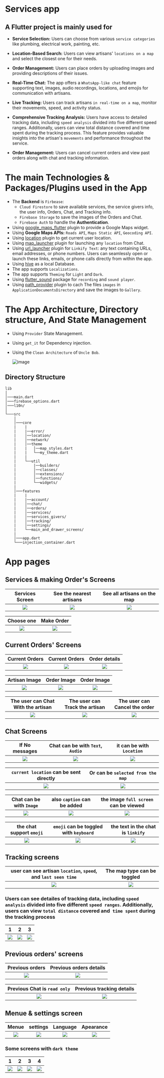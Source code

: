 # Services app



## A Flutter project is mainly used for 
* **Service Selection:** Users can choose from various `service categories` like plumbing, electrical work, painting, etc.

* **Location-Based Search:** Users can view artisans' `locations on a map` and select the closest one for their needs.

* **Order Management:** Users can place orders by uploading images and providing descriptions of their issues.

* **Real-Time Chat:** The app offers a `WhatsApp-like chat` feature supporting text, images, audio recordings, locations, and emojis for communication with artisans.

* **Live Tracking:** Users can track artisans `in real-time on a map`, monitor their movements, speed, and activity status.

* **Comprehensive Tracking Analysis:** Users have access to detailed tracking data, including `speed analysis` divided into five different speed ranges. Additionally, users can view total distance covered and time spent during the tracking process. This feature provides valuable insights into the artisan's `movements` and performance throughout the service.

* **Order Management:** Users can cancel current orders and view past orders along with chat and tracking information.



# The main Technologies & Packages/Plugins used in the App
  * The **Backend** is `Firbease`:
    * `Cloud Firestore` to save available services, the service givers info, the user info, Orders, Chat, and Tracking info.
    * `Firebase Storage` to save the images of the Orders and Chat.
    * `Firebase Auth` to handle the **Authentication**.
  * Using [google_maps_flutter](https://pub.dev/packages/google_maps_flutter) plugin to provide a Google Maps widget.
  * Using **Google Maps APIs:** `Roads API`, `Maps Static API`, `Geocoding API`.
  * Using [location](https://pub.dev/packages/location) plugin to get current user location.
  * Using [map_launcher](https://pub.dev/packages/map_launcher) plugin for launching any `location` from Chat.
  * Using [url_launcher](https://pub.dev/packages/url_launcher) plugin for `Linkify Text`: any text containing URLs, email addresses, or phone numbers. Users can seamlessly open or launch these links, emails, or phone calls directly from within the app.
  * Using [hive](https://pub.dev/packages/hive) as a local Database.
  * The app supports `Localizations`.
  * The app supports `Theming` for `Light` and `Dark`.
  * Using [flutter_sound](https://pub.dev/packages/flutter_sound) package for `recording` and `sound player`.
  * Using [path_provider](https://pub.dev/packages/path_provider) plugin to cach The files `images` in `ApplicationDocumentsDirectory` and save the images to `Gallery`.



# The App Architecture, Directory structure, And State Management
  * Using `Provider` State Management.
  * Using `get_it` for Dependency injection.
  * Using the `Clean Architecture` of `Uncle Bob`.

    ![image](https://github.com/salahalshafey/services_app/assets/64344500/20bcf926-812b-4c53-a2ec-9730fbd0343f)

## Directory Structure
```
lib
│
│───main.dart
│───firebase_options.dart
│───l10n/
│  
└───src
    │
    │───core
    |    |
    |    |──error/
    |    │──location/
    |    │──network/
    |    │──theme
    |    |   │──map_styles.dart
    |    |   └──my_theme.dart   
    |    |
    |    └──util
    |        |──builders/
    |        │──classes/
    |        │──extensions/
    |        │──functions/
    |        └──widgets/   
    |    
    │───features
    |    |
    |    |──account/
    |    │──chat/
    |    │──orders/
    |    │──services/
    |    │──services_givers/
    |    │──tracking/
    |    │──settings/   
    |    └──main_and_drawer_screens/
    |
    │───app.dart      
    └───injection_container.dart
```



# App pages

## Services & making Order's Screens
  Services Screen              | See the nearest artisans       | See all artisans on the map  
:-------------------------:|:-------------------------:|:-------------------------:
![](https://github.com/salahalshafey/services_app/assets/64344500/f8ee206d-9394-4e0b-8b9a-1a67a7160f65)|![](https://github.com/salahalshafey/services_app/assets/64344500/0184ab62-5cf8-4244-af9d-59a6e3dd8194)|![](https://github.com/salahalshafey/services_app/assets/64344500/a97af2be-d19d-4351-b5b3-1b46851979a0)

  Choose one               |     Make Order    
:-------------------------:|:-------------------------:
![](https://github.com/salahalshafey/services_app/assets/64344500/7e262116-4dad-48e6-86da-193611c9e41d)|![](https://github.com/salahalshafey/services_app/assets/64344500/0fe1c118-385d-44d8-8045-c94a02c9a6a5)

## Current Orders' Screens
  Current Orders              | Current Orders       | Order details
:-------------------------:|:-------------------------:|:-------------------------:
![](https://github.com/salahalshafey/services_app/assets/64344500/9c596abd-363a-4b6e-9a5c-7fb547f2b5d7)|![](https://github.com/salahalshafey/services_app/assets/64344500/3335c933-f96b-4ddf-aaae-ada24d983ef6)|![](https://github.com/salahalshafey/services_app/assets/64344500/f6880cb9-b55d-40b3-bd33-e14702cbae07)

  Artisan Image              | Order Image       | Order Image
:-------------------------:|:-------------------------:|:-------------------------:
![](https://github.com/salahalshafey/services_app/assets/64344500/a4917afd-1b62-41de-a8af-a178fdcd2ff4)|![](https://github.com/salahalshafey/services_app/assets/64344500/52d735fe-f72d-46e1-8623-d275b1e2305f)|![](https://github.com/salahalshafey/services_app/assets/64344500/8c81a72f-0e07-458b-8d04-2b072e2c8331)

  The user can Chat With the artisan         | The user can Track the artisan       | The user can Cancel the order
:-------------------------:|:-------------------------:|:-------------------------:
![](https://github.com/salahalshafey/services_app/assets/64344500/eab3bfb8-d202-4f96-94c1-47d71b499a69)|![](https://github.com/salahalshafey/services_app/assets/64344500/ba45c821-500c-4b09-9a0d-e13a40ee0eb8)|![](https://github.com/salahalshafey/services_app/assets/64344500/ab67f7ac-011e-4986-8415-844a7902701a)

## Chat Screens
  If No messages              | Chat can be with `Text`, `Audio`       | it can be with `Location`  
:-------------------------:|:-------------------------:|:-------------------------:
![](https://github.com/salahalshafey/services_app/assets/64344500/7b1f74ae-b305-42a8-a3cd-f422799b1b91)|![](https://github.com/salahalshafey/services_app/assets/64344500/2f89622b-9fab-480d-8ec7-93b63e8f5ee3)|![](https://github.com/salahalshafey/services_app/assets/64344500/7b3acf3b-3d16-43a8-ac3d-25f5681aa71e)

  `current location` can be sent directly              |     Or can be `selected from the map`
:-------------------------:|:-------------------------:
![](https://github.com/salahalshafey/services_app/assets/64344500/d4d446cc-bd04-4f98-ad21-a55f138f665f)|![](https://github.com/salahalshafey/services_app/assets/64344500/e0b051fd-7ec0-45cd-a005-4d91dd8f4de4)

  Chat can be with `Image`      | also `caption` can be added     | the image `full screen` can be viewed
:-------------------------:|:-------------------------:|:-------------------------:
![](https://github.com/salahalshafey/services_app/assets/64344500/82b9968b-1e26-4f62-9814-e85636b9451c)|![](https://github.com/salahalshafey/services_app/assets/64344500/3e1cb0d7-fe26-49c4-b329-d52ce50a4534)|![](https://github.com/salahalshafey/services_app/assets/64344500/20437582-9878-4456-9d0c-2244666584b3)

  the chat support `emoji` | `emoji` can be toggled with `keyboard` | the text in the chat is `linkify`
:-------------------------:|:-------------------------:|:-------------------------:
![](https://github.com/salahalshafey/services_app/assets/64344500/3c79142d-d736-40b2-a43a-de5bed048ac9)|![](https://github.com/salahalshafey/services_app/assets/64344500/7fcc1946-7c8f-4bc6-b92a-47242474be91)|![](https://github.com/salahalshafey/services_app/assets/64344500/6427287e-8373-4cc5-8666-a47d265ef9fe)

## Tracking screens
  user can see artisan `location`, `speed`, and `last seen time`             |     The map type can be toggled
:-------------------------:|:-------------------------:
![](https://github.com/salahalshafey/services_app/assets/64344500/a5f84de9-efb9-40e9-aaa7-65826ff9f5af)|![](https://github.com/salahalshafey/services_app/assets/64344500/69b3fa7f-6c51-4b73-a233-03a056584684)

### Users can see detailes of tracking data, including `speed analysis` divided into five different `speed ranges`. Additionally, users can view `total distance` covered and` time spent` during the tracking process
  1 | 2 | 3
:-------------------------:|:-------------------------:|:-------------------------:
![](https://github.com/salahalshafey/services_app/assets/64344500/f1ddd2c8-0df4-4217-934f-d0bedd81f1ad)|![](https://github.com/salahalshafey/services_app/assets/64344500/51aaaf3e-eaaf-4c00-9190-eb8346e9735b)|![](https://github.com/salahalshafey/services_app/assets/64344500/8477af8e-b50f-4ba0-9389-0d91024ecb1d)

## Previous orders' screens
  Previous orders        |     Previous orders details
:-------------------------:|:-------------------------:
![](https://github.com/salahalshafey/services_app/assets/64344500/8e3aa0d9-2a43-4a25-8aae-417dfbad8a28)|![](https://github.com/salahalshafey/services_app/assets/64344500/45a2702f-7a1e-427c-b72a-69181d368eb7)

  Previous Chat is `read only`        |     Previous tracking details
:-------------------------:|:-------------------------:
![](https://github.com/salahalshafey/services_app/assets/64344500/097d7c2f-de95-4f74-9f88-a67b4eda0378)|![](https://github.com/salahalshafey/services_app/assets/64344500/2499a1f5-f42c-47a9-b318-8862d8d89ce8)

## Menue & settings screen
  Menue | settings | Language | Apearance
:-------------------------:|:-------------------------:|:-------------------------:|:-------------------------:
![](https://github.com/salahalshafey/services_app/assets/64344500/cc7a5d80-e506-4d4f-8c24-a417bffbbaf2)|![](https://github.com/salahalshafey/services_app/assets/64344500/ea0f089a-e332-4167-80a8-7c36ca311227)|![](https://github.com/salahalshafey/services_app/assets/64344500/494865cf-5009-4877-af2f-4775e92b3f6e)|![](https://github.com/salahalshafey/services_app/assets/64344500/29900b35-05c8-45ba-ae16-467655914259)

### Some screens with `dark theme`
  1 | 2 | 3 | 4
:-------------------------:|:-------------------------:|:-------------------------:|:-------------------------:
![](https://github.com/salahalshafey/services_app/assets/64344500/54e8a9be-3f1f-4e64-a15f-928612454fcb)|![](https://github.com/salahalshafey/services_app/assets/64344500/a174c80d-043f-443e-9030-e2358daa5ec5)|![](https://github.com/salahalshafey/services_app/assets/64344500/37de3ba0-7b2d-4473-b345-530fbcdfae3a)|![](https://github.com/salahalshafey/services_app/assets/64344500/ea377a6e-f8fc-4986-adc3-dcefd3afba16)











